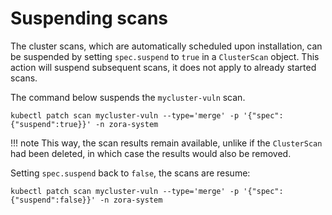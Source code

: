 # Suspending scans

The cluster scans, which are automatically scheduled upon installation, 
can be suspended by setting `spec.suspend` to `true` in a `ClusterScan` object. 
This action will suspend subsequent scans, it does not apply to already started scans.

The command below suspends the `mycluster-vuln` scan.

```shell
kubectl patch scan mycluster-vuln --type='merge' -p '{"spec":{"suspend":true}}' -n zora-system
```

!!! note
    This way, the scan results remain available, 
    unlike if the `ClusterScan` had been deleted, in which case the results would also be removed.

Setting `spec.suspend` back to `false`, the scans are resume:

```shell
kubectl patch scan mycluster-vuln --type='merge' -p '{"spec":{"suspend":false}}' -n zora-system
```
